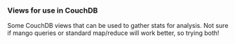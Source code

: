 ### Views for use in CouchDB

Some CouchDB views that can be used to gather stats for analysis. Not sure if mango queries or standard map/reduce will work better, so trying both!
